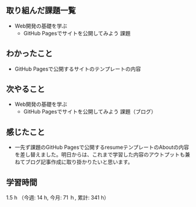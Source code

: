 ## 取り組んだ課題一覧
- Web開発の基礎を学ぶ
    - GitHub Pagesでサイトを公開してみよう  課題
## わかったこと
-  GitHub Pagesで公開するサイトのテンプレートの内容       
## 次やること
- Web開発の基礎を学ぶ
    - GitHub Pagesでサイトを公開してみよう 課題（ブログ）
## 感じたこと
- 一先ず課題のGitHub Pagesで公開するresumeテンプレートのAboutの内容を差し替えました。明日からは、これまで学習した内容のアウトプットも兼ねてブログ記事作成に取り掛かりたいと思います。        
## 学習時間
1.5 h （今週: 14 h, 今月: 71 ｈ, 累計: 341 h）